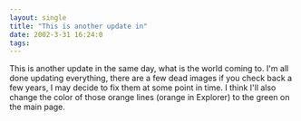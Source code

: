 ```yaml
---
layout: single
title: "This is another update in"
date: 2002-3-31 16:24:0
tags: 
---
```


This is another update in the same day, what is the world coming to. I'm all done updating everything, there are a few dead images if you check back a few years, I may decide to fix them at some point in time. I think I'll also change the color of those orange lines (orange in Explorer) to the green on the main page.

